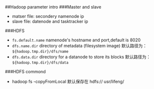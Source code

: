 ##Hadoop parameter intro
###Master and slave
* matser file: secondery namenode ip
* slave file: datenode and tasktracker ip  

###HDFS
* `fs.default.name` namenode's hostname and port,default is 8020
* `dfs.name.dir` directory of metadata (filesystem image)
   默认路径为：`${hadoop.tmp.dir}/dfs/name`
* `dfs.data.dir` directory for a datanode to store its blocks
   默认路径为：`${hadoop.tmp.dir}/dfs/data` 

###HDFS commond 
* hadoop fs -copyFromLocal 默认保存在 hdfs:// usr/lifeng/
